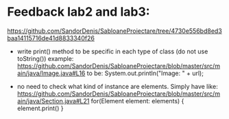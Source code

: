 # Feedback lab2 and lab3:
https://github.com/SandorDenis/SabloaneProiectare/tree/4730e556bd8ed3baa14115716de41d8833340f26

- write print() method to be specific in each type of class (do not use toString())
example:
https://github.com/SandorDenis/SabloaneProiectare/blob/master/src/main/java/Image.java#L16 to be:
    System.out.println("Image: " + url);
    
- no need to check what kind of instance are elements. Simply have like:
https://github.com/SandorDenis/SabloaneProiectare/blob/master/src/main/java/Section.java#L21
for(Element element: elements) {
  element.print()
}


